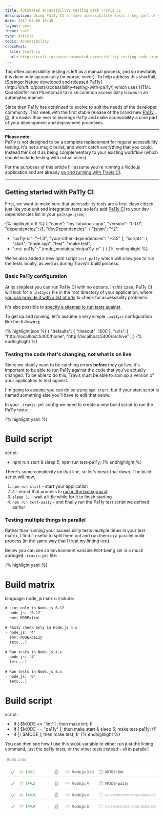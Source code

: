 ```yaml
---
title: Automated accessibility testing with Travis CI
description: Using Pa11y CI to make accessibility tests a key part of your Node.js application's development.
date: 2017-03-08 16:45
layout: post
theme: soft
type: Article
topic: Accessibility
crossPost:
  site: Cruft.io
  url: http://cruft.io/posts/automated-accessibility-testing-node-travis-ci-pa11y/
---
```


<div class="gutters" markdown="1">
Too often accessibility testing is left as a manual process, and so inevitably it is done only sporadically (or worse; never).  To help address this shortfall, [Springer Nature developed and released Pa11y](http://cruft.io/posts/accessibility-testing-with-pa11y/) which uses HTML CodeSniffer and PhantomJS to raise common accessibility issues in an automated manner.

Since then Pa11y has continued to evolve to suit the needs of the developer community.  This week with the first stable release of the brand new [Pa11y CI], it's easier than ever to leverage Pa11y and make accessibility a core part of your development and deployment processes.

---
**Please note:**  
Pa11y is not designed to be a complete replacement for regular accessibility testing. It's not a magic bullet, and won't catch everything that you could. Instead think of it as being complementary to your existing workflow (which should include testing with actual users).

For the purposes of this article I'll assume you're running a Node.js application and are already [up and running with Travis CI](https://docs.travis-ci.com/user/getting-started/).

---

## Getting started with Pa11y CI

First, we want to make sure that accessibility tests are a first-class citizen just like your unit and integration tests, so let's add [Pa11y CI] to your dev dependencies list in your `package.json`;

{% highlight diff %}
{
  "name": "my-fabulous-app",
  "version": "1.0.0",
  "dependencies": {},
  "devDependencies": {
    "jshint": "^2",
+   "pa11y-ci": "~1.0",
    "your-other-dependencies": "~3.5"
  },
  "scripts": {
    "start": "node app",
    "test": "make test",
+   "test-pa11y": "./node_modules/.bin/pa11y-ci"
  }
}
{% endhighlight %}

We've also added a new npm script `test-pa11y` which will allow you to run the tests locally, as well as during Travis's build process.


### Basic Pa11y configuration

At its simplest you can run Pa11y CI with no options.  In this case, Pa11y CI will look for a `.pa11yci` file in the root directory of your application, where [you can provide it with a list of urls](https://github.com/pa11y/ci#configuration) to check for accessibility problems.

It's also possible to [specify a sitemap to run tests against](https://github.com/pa11y/ci#sitemaps).

To get up and running, let's assume a very simple `.pa11yci` configuration like the following;

{% highlight json %}
{
  "defaults": {
    "timeout": 1000
  },
  "urls": [
    "http://localhost:5400/home",
    "http://localhost:5400/archive"
  ]
}
{% endhighlight %}

### Testing the code that's changing, not what is on live

Since we ideally want to be catching errors **before** they go live, it's important to be able to run Pa11y against the code that you've actually changed.  To be able to do this, Travis must be able to spin up a version of your application to test against.

I'm going to assume you can do so using `npm start`, but if your start script is named something else you'll have to edit that below.

In your `.travis.yml` config we need to create a new build script to run the Pa11y tests:

{% highlight yaml %}
# Build script
script: 
  - npm run start & sleep 5; npm run test-pa11y;
{% endhighlight %}

There's some complexity on that line, so let's break that down.  The build script will now;

1. `npm run start` - start your application
1. `&` - direct that process to [run in the background](http://bashitout.com/2013/05/18/Ampersands-on-the-command-line.html)
1. `sleep 5;` - wait a little while for it to finish starting
1. `npm run test-pa11y` - and finally run the Pa11y test script we defined earlier

### Testing multiple things in parallel

Rather than running your accessibility tests multiple times in your test matrix, I find it useful to split them out and run them in a parallel build process (in the same way that I treat my linting test).

Below you can see an environment variable `MODE` being set in a much abridged `.travis.yml` file:

{% highlight yaml %}
# Build matrix
language: node_js
matrix:
  include:

    # Lint only in Node.js 0.12
    - node_js: '0.12'
      env: MODE=lint

    # Pa11y check only in Node.js 4.x
    - node_js: '4'
      env: MODE=pa11y
      (etc...)

    # Run tests in Node.js 4.x
    - node_js: '4'
      (etc...)

    # Run tests in Node.js 6.x
    - node_js: '6'
      (etc...)

# Build script
script:
  - 'if [ $MODE == "lint" ]; then make lint; fi'
  - 'if [ $MODE == "pa11y" ]; then make start & sleep 5; make test-pa11y; fi'
  - 'if [ ! $MODE ]; then make test; fi'
{% endhighlight %}

You can then see how I use this `$MODE` variable to either run just the linting command, just the pa11y tests, or the other tests instead - all in parallel!

![Screenshot of Travis showing 4 parallel build jobs][screenshot-builds]
</div>

[Pa11y CI]: https://github.com/pa11y/ci
[screenshot-builds]: /resources/images/automated-accessibility-testing-node-travis-ci-pa11y/builds.png

